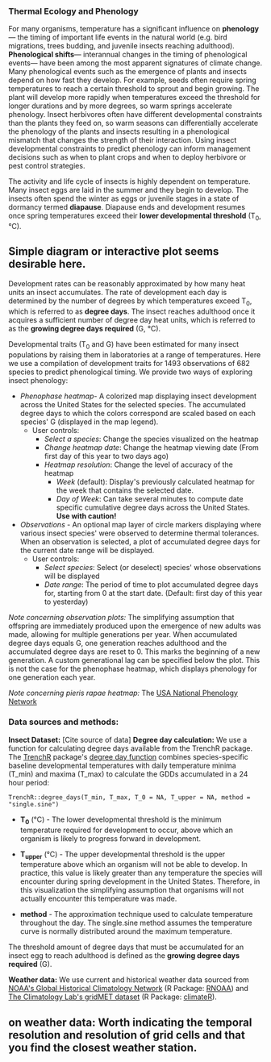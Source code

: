 ### Thermal Ecology and Phenology

For many organisms, temperature has a significant influence on **phenology**— the timing of important life events in the natural world (e.g. bird migrations, trees budding, and juvenile insects reaching adulthood). **Phenological shifts**— interannual changes in the timing of phenological events— have been among the most apparent signatures of climate change. Many phenological events such as the emergence of plants and insects depend on how fast they develop. For example, seeds often require spring temperatures to reach a certain threshold to sprout and begin growing. The plant will develop more rapidly when temperatures exceed the threshold for longer durations and by more degrees, so warm springs accelerate phenology. Insect herbivores often have different developmental constraints than the plants they feed on, so warm seasons can differentially accelerate the phenology of the plants and insects resulting in a phenological mismatch that changes the strength of their interaction. Using insect developmental constraints to predict phenology can inform management decisions such as when to plant crops and when to deploy herbivore or pest control strategies.

The activity and life cycle of insects is highly dependent on temperature. Many insect eggs are laid in the summer and they begin to develop. The insects often spend the winter as eggs or juvenile stages in a state of dormancy termed **diapause**. Diapause ends and development resumes once spring temperatures exceed their **lower developmental threshold** (T<sub>0</sub>,°C). 

## Simple diagram or interactive plot seems desirable here.

Development rates can be reasonably approximated by how many heat units an insect accumulates. The rate of development each day is determined by the number of degrees by which temperatures exceed T<sub>0</sub>, which is referred to as **degree days**. The insect reaches adulthood once it acquires a sufficient number of degree day heat units, which is referred to as the **growing degree days required** (G, °C).

Developmental traits (T<sub>0</sub> and G) have been estimated for many insect populations by raising them in laboratories at a range of temperatures. Here we use a compilation of development traits for 1493 observations of 682 species to predict phenological timing. We provide two ways of exploring insect phenology:

 - *Phenophase heatmap*- A colorized map displaying insect development across the United States for the selected species. The accumulated degree days to which the colors correspond are scaled based on each species' G (displayed in the map legend).
	 - User controls:
		 - *Select a species*: Change the species visualized on the heatmap
		 - *Change heatmap date*: Change the heatmap viewing date (From first day of this year to two days ago)
		 - *Heatmap resolution*: Change the level of accuracy of the heatmap
			 - *Week* (default): Display's previously calculated heatmap for the week that contains the selected date.
			 - *Day of Week*: Can take several minutes to compute date specific cumulative degree days across the United States. **Use with caution!** 
 - *Observations* - An optional map layer of circle markers displaying where various insect species' were observed to determine thermal tolerances. When an observation is selected, a plot of accumulated degree days for the current date range will be displayed. 
	 - User controls:
		 - *Select species*: Select (or deselect) species' whose observations will be displayed
		 - *Date range*: The period of time to plot accumulated degree days for, starting from 0 at the start date. (Default: first day of this year to yesterday)


*Note concerning observation plots:* The simplifying assumption that offspring are immediately produced upon the emergence of new adults was made, allowing for multiple generations per year. When accumulated degree days equals G, one generation reaches adulthood and the accumulated degree days are reset to 0. This marks the beginning of a new generation. A custom generational lag can be specified below the plot. This is not the case for the phenophase heatmap, which displays phenology for one generation each year.

*Note concerning pieris rapae heatmap:* The [USA National Phenology Network]()
 
### Data sources and methods:
**Insect Dataset:** [Cite source of data]
**Degree day calculation:** We use a function for calculating degree days available from the TrenchR package.  The [TrenchR](https://github.com/trenchproject/TrenchR) package's [degree day function](https://github.com/trenchproject/TrenchR/blob/master/man/degree_days.Rd) combines species-specific baseline developmental temperatures with daily temperature minima (T_min) and maxima (T_max) to calculate the GDDs accumulated in a 24 hour period:

    TrenchR::degree_days(T_min, T_max, T_0 = NA, T_upper = NA, method = "single.sine")

-   **T<sub>0**</sub> (°C) - The lower developmental threshold is the minimum temperature required for development to occur, above which an organism is likely to progress forward in development.
    
-   **T<sub>upper**</sub> (°C) - The upper developmental threshold is the upper temperature above which an organism will not be able to develop. In practice, this value is likely greater than any temperature the species will encounter during spring development in the United States. Therefore, in this visualization the simplifying assumption that organisms will not actually encounter this temperature was made.
    
-   **method** - The approximation technique used to calculate temperature throughout the day. The single.sine method assumes the temperature curve is normally distributed around the maximum temperature.
    

The threshold amount of degree days that must be accumulated for an insect egg to reach adulthood is defined as the **growing degree days required** (G).

**Weather data:** We use current and historical weather data sourced from [NOAA's Global Historical Climatology Network](https://www.ncdc.noaa.gov/ghcnd-data-access) (R Package: [RNOAA](https://docs.ropensci.org/rnoaa/)) and [The Climatology Lab's gridMET dataset](http://www.climatologylab.org/gridmet.html) (R Package: [climateR](https://github.com/mikejohnson51/climateR)).

## on weather data: Worth indicating the temporal resolution and resolution of grid cells and that you find the closest weather station.
<!--stackedit_data:
eyJoaXN0b3J5IjpbLTE0MTczODc0MTIsLTEwNDkyMDI4NSwtOD
Y3MTM1ODAwLDc3MjM4NjkxMF19
-->